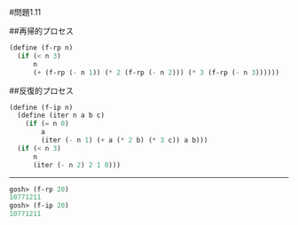 #問題1.11

##再帰的プロセス
```scheme
(define (f-rp n)
  (if (< n 3)
      n
      (+ (f-rp (- n 1)) (* 2 (f-rp (- n 2))) (* 3 (f-rp (- n 3))))))
```

##反復的プロセス
```scheme
(define (f-ip n)
  (define (iter n a b c)
    (if (= n 0)
        a
        (iter (- n 1) (+ a (* 2 b) (* 3 c)) a b)))
  (if (< n 3)
      n
      (iter (- n 2) 2 1 0)))
```
---
```scheme
gosh> (f-rp 20)
10771211
gosh> (f-ip 20)
10771211
```

